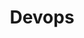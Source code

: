 ---
layout: category
title: Devops
permalink: /devops/
page_path: "/devops"
pagination:
  enabled: true
  category: cicd
  combine: and
  permalink: /:num/
  per_page: 4
  sort_field: 'title'
  sort_reverse: false
---